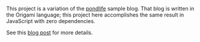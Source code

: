 This project is a variation of the [pondlife](https://github.com/WebOrigami/pondlife) sample blog. That blog is written in the Origami language; this project here accomplishes the same result in JavaScript with zero dependencies.

See this [blog post](https://jan.miksovsky.com/posts/2025/04-17-zero-dependencies.html) for more details.
